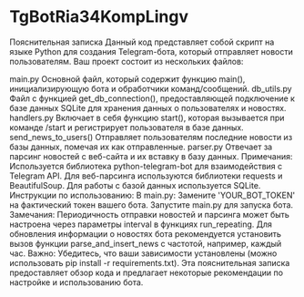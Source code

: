 ﻿# TgBotRia34KompLingv
Пояснительная записка
Данный код представляет собой скрипт на языке Python для создания Telegram-бота, который отправляет новости пользователям. Ваш проект состоит из нескольких файлов:

main.py
Основной файл, который содержит функцию main(), инициализирующую бота и обработчики команд/сообщений.
db_utils.py
Файл с функцией get_db_connection(), предоставляющей подключение к базе данных SQLite для хранения данных о пользователях и новостях.
handlers.py
Включает в себя функцию start(), которая вызывается при команде /start и регистрирует пользователя в базе данных.
send_news_to_users()
Отправляет пользователям последние новости из базы данных, помечая их как отправленные.
parser.py
Отвечает за парсинг новостей с веб-сайта и их вставку в базу данных.
Примечания:
Используется библиотека python-telegram-bot для взаимодействия с Telegram API.
Для веб-парсинга используются библиотеки requests и BeautifulSoup.
Для работы с базой данных используется SQLite.
Инструкции по использованию:
В main.py: Замените 'YOUR_BOT_TOKEN' на фактический токен вашего бота.
Запустите main.py для запуска бота.
Замечания:
Периодичность отправки новостей и парсинга может быть настроена через параметры interval в функциях run_repeating.
Для обновления информации о новостях бота рекомендуется установить вызов функции parse_and_insert_news с частотой, например, каждый час.
Важно:
Убедитесь, что ваши зависимости установлены (можно использовать pip install -r requirements.txt).
Эта пояснительная записка предоставляет обзор кода и предлагает некоторые рекомендации по настройке и использованию бота.

